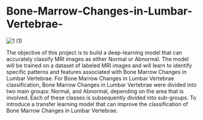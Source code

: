 # Bone-Marrow-Changes-in-Lumbar-Vertebrae-




![1 (1)](https://github.com/user-attachments/assets/0ad5dbde-3a52-4153-ac42-ca584acc1640)

    
    
    
    
    
The objective of this project is to build a deep-learning model that can accurately classify MRI images as either Normal or Abnormal. The model will be trained on a dataset of labeled MRI images and will learn to identify specific patterns and features associated with Bone Marrow Changes in Lumbar Vertebrae. For Bone Marrow Changes in Lumbar Vertebrae classification, Bone Marrow Changes in Lumbar Vertebrae were divided into two main groups: Normal, and Abnormal, depending on the area that is involved. Each of these classes is subsequently divided into sub-groups. To introduce a transfer learning model that can improve the classification of Bone Marrow Changes in Lumbar Vertebrae.
